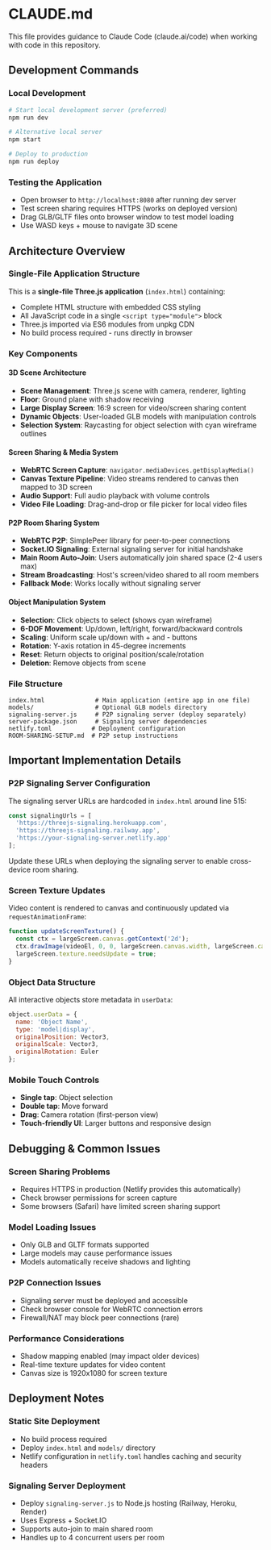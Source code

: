 # CLAUDE.md

This file provides guidance to Claude Code (claude.ai/code) when working with code in this repository.

## Development Commands

### Local Development
```bash
# Start local development server (preferred)
npm run dev

# Alternative local server
npm start

# Deploy to production
npm run deploy
```

### Testing the Application
- Open browser to `http://localhost:8080` after running dev server
- Test screen sharing requires HTTPS (works on deployed version)
- Drag GLB/GLTF files onto browser window to test model loading
- Use WASD keys + mouse to navigate 3D scene

## Architecture Overview

### Single-File Application Structure
This is a **single-file Three.js application** (`index.html`) containing:
- Complete HTML structure with embedded CSS styling
- All JavaScript code in a single `<script type="module">` block
- Three.js imported via ES6 modules from unpkg CDN
- No build process required - runs directly in browser

### Key Components

#### 3D Scene Architecture
- **Scene Management**: Three.js scene with camera, renderer, lighting
- **Floor**: Ground plane with shadow receiving
- **Large Display Screen**: 16:9 screen for video/screen sharing content
- **Dynamic Objects**: User-loaded GLB models with manipulation controls
- **Selection System**: Raycasting for object selection with cyan wireframe outlines

#### Screen Sharing & Media System
- **WebRTC Screen Capture**: `navigator.mediaDevices.getDisplayMedia()` 
- **Canvas Texture Pipeline**: Video streams rendered to canvas then mapped to 3D screen
- **Audio Support**: Full audio playback with volume controls
- **Video File Loading**: Drag-and-drop or file picker for local video files

#### P2P Room Sharing System  
- **WebRTC P2P**: SimplePeer library for peer-to-peer connections
- **Socket.IO Signaling**: External signaling server for initial handshake
- **Main Room Auto-Join**: Users automatically join shared space (2-4 users max)
- **Stream Broadcasting**: Host's screen/video shared to all room members
- **Fallback Mode**: Works locally without signaling server

#### Object Manipulation System
- **Selection**: Click objects to select (shows cyan wireframe)
- **6-DOF Movement**: Up/down, left/right, forward/backward controls
- **Scaling**: Uniform scale up/down with + and - buttons
- **Rotation**: Y-axis rotation in 45-degree increments
- **Reset**: Return objects to original position/scale/rotation
- **Deletion**: Remove objects from scene

### File Structure
```
index.html              # Main application (entire app in one file)
models/                 # Optional GLB models directory
signaling-server.js     # P2P signaling server (deploy separately)
server-package.json     # Signaling server dependencies
netlify.toml           # Deployment configuration
ROOM-SHARING-SETUP.md  # P2P setup instructions
```

## Important Implementation Details

### P2P Signaling Server Configuration
The signaling server URLs are hardcoded in `index.html` around line 515:
```javascript
const signalingUrls = [
  'https://threejs-signaling.herokuapp.com',
  'https://threejs-signaling.railway.app', 
  'https://your-signaling-server.netlify.app'
];
```
Update these URLs when deploying the signaling server to enable cross-device room sharing.

### Screen Texture Updates
Video content is rendered to canvas and continuously updated via `requestAnimationFrame`:
```javascript
function updateScreenTexture() {
  const ctx = largeScreen.canvas.getContext('2d');
  ctx.drawImage(videoEl, 0, 0, largeScreen.canvas.width, largeScreen.canvas.height);
  largeScreen.texture.needsUpdate = true;
}
```

### Object Data Structure
All interactive objects store metadata in `userData`:
```javascript
object.userData = {
  name: 'Object Name',
  type: 'model|display',
  originalPosition: Vector3,
  originalScale: Vector3, 
  originalRotation: Euler
};
```

### Mobile Touch Controls
- **Single tap**: Object selection
- **Double tap**: Move forward
- **Drag**: Camera rotation (first-person view)
- **Touch-friendly UI**: Larger buttons and responsive design

## Debugging & Common Issues

### Screen Sharing Problems
- Requires HTTPS in production (Netlify provides this automatically)
- Check browser permissions for screen capture
- Some browsers (Safari) have limited screen sharing support

### Model Loading Issues
- Only GLB and GLTF formats supported
- Large models may cause performance issues
- Models automatically receive shadows and lighting

### P2P Connection Issues
- Signaling server must be deployed and accessible
- Check browser console for WebRTC connection errors
- Firewall/NAT may block peer connections (rare)

### Performance Considerations
- Shadow mapping enabled (may impact older devices)
- Real-time texture updates for video content
- Canvas size is 1920x1080 for screen texture

## Deployment Notes

### Static Site Deployment
- No build process required
- Deploy `index.html` and `models/` directory
- Netlify configuration in `netlify.toml` handles caching and security headers

### Signaling Server Deployment
- Deploy `signaling-server.js` to Node.js hosting (Railway, Heroku, Render)
- Uses Express + Socket.IO
- Supports auto-join to main shared room
- Handles up to 4 concurrent users per room